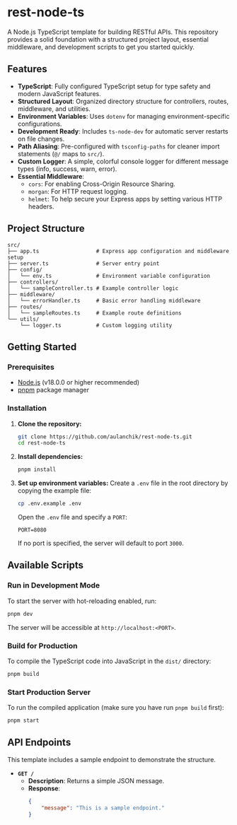 # rest-node-ts

A Node.js TypeScript template for building RESTful APIs.
This repository provides a solid foundation with a structured project layout, essential middleware, and development scripts to get you started quickly.

## Features

-   **TypeScript**: Fully configured TypeScript setup for type safety and modern JavaScript features.
-   **Structured Layout**: Organized directory structure for controllers, routes, middleware, and utilities.
-   **Environment Variables**: Uses `dotenv` for managing environment-specific configurations.
-   **Development Ready**: Includes `ts-node-dev` for automatic server restarts on file changes.
-   **Path Aliasing**: Pre-configured with `tsconfig-paths` for cleaner import statements (`@/` maps to `src/`).
-   **Custom Logger**: A simple, colorful console logger for different message types (info, success, warn, error).
-   **Essential Middleware**:
    -   `cors`: For enabling Cross-Origin Resource Sharing.
    -   `morgan`: For HTTP request logging.
    -   `helmet`: To help secure your Express apps by setting various HTTP headers.

## Project Structure

```
src/
├── app.ts                  # Express app configuration and middleware setup
├── server.ts               # Server entry point
├── config/
│   └── env.ts              # Environment variable configuration
├── controllers/
│   └── sampleController.ts # Example controller logic
├── middleware/
│   └── errorHandler.ts     # Basic error handling middleware
├── routes/
│   └── sampleRoutes.ts     # Example route definitions
└── utils/
    └── logger.ts           # Custom logging utility
```

## Getting Started

### Prerequisites

-   [Node.js](https://nodejs.org/) (v18.0.0 or higher recommended)
-   [pnpm](https://pnpm.io/installation) package manager

### Installation

1.  **Clone the repository:**
    ```bash
    git clone https://github.com/aulanchik/rest-node-ts.git
    cd rest-node-ts
    ```

2.  **Install dependencies:**
    ```bash
    pnpm install
    ```

3.  **Set up environment variables:**
    Create a `.env` file in the root directory by copying the example file:
    ```bash
    cp .env.example .env
    ```
    Open the `.env` file and specify a `PORT`:
    ```env
    PORT=8080
    ```
    If no port is specified, the server will default to port `3000`.

## Available Scripts

### Run in Development Mode

To start the server with hot-reloading enabled, run:

```bash
pnpm dev
```

The server will be accessible at `http://localhost:<PORT>`.

### Build for Production

To compile the TypeScript code into JavaScript in the `dist/` directory:

```bash
pnpm build
```

### Start Production Server

To run the compiled application (make sure you have run `pnpm build` first):

```bash
pnpm start
```

## API Endpoints

This template includes a sample endpoint to demonstrate the structure.

-   **`GET /`**
    -   **Description**: Returns a simple JSON message.
    -   **Response**:
        ```json
        {
            "message": "This is a sample endpoint."
        }
        ```
